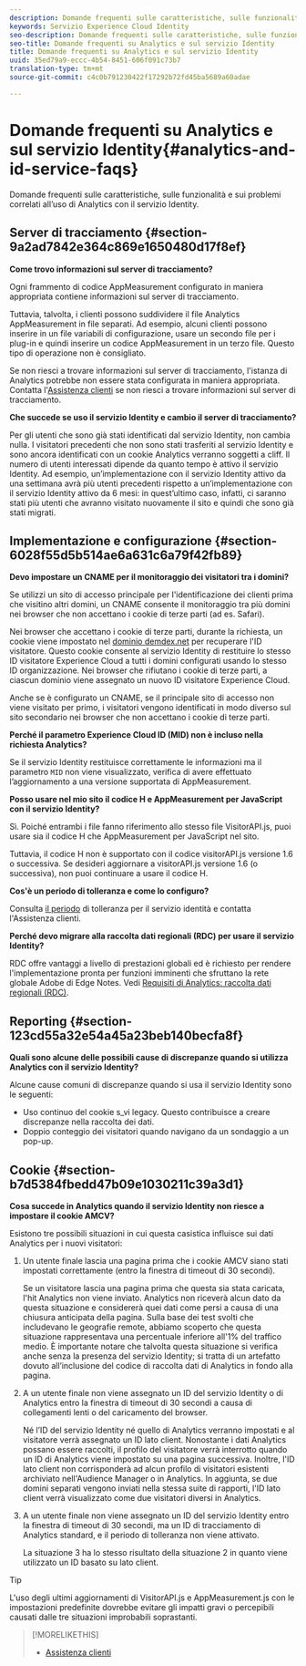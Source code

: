 ```yaml
---
description: Domande frequenti sulle caratteristiche, sulle funzionalità e sui problemi correlati all’uso di Analytics con il servizio Experience Cloud Identity.
keywords: Servizio Experience Cloud Identity
seo-description: Domande frequenti sulle caratteristiche, sulle funzionalità e sui problemi correlati all’uso di Analytics con il servizio Identity.
seo-title: Domande frequenti su Analytics e sul servizio Identity
title: Domande frequenti su Analytics e sul servizio Identity
uuid: 35ed79a9-eccc-4b54-8451-606f091c73b7
translation-type: tm+mt
source-git-commit: c4c0b791230422f17292b72fd45ba5689a60adae

---
```



# Domande frequenti su Analytics e sul servizio Identity{#analytics-and-id-service-faqs}

Domande frequenti sulle caratteristiche, sulle funzionalità e sui problemi correlati all’uso di Analytics con il servizio Identity.

## Server di tracciamento {#section-9a2ad7842e364c869e1650480d17f8ef}

**Come trovo informazioni sul server di tracciamento?**

Ogni frammento di codice AppMeasurement configurato in maniera appropriata contiene informazioni sul server di tracciamento.

Tuttavia, talvolta, i clienti possono suddividere il file Analytics AppMeasurement in file separati. Ad esempio, alcuni clienti possono inserire in un file variabili di configurazione, usare un secondo file per i plug-in e quindi inserire un codice AppMeasurement in un terzo file. Questo tipo di operazione non è consigliato.

Se non riesci a trovare informazioni sul server di tracciamento, l'istanza di Analytics potrebbe non essere stata configurata in maniera appropriata. Contatta l'[Assistenza clienti](https://helpx.adobe.com/marketing-cloud/contact-support.html) se non riesci a trovare informazioni sul server di tracciamento.

**Che succede se uso il servizio Identity e cambio il server di tracciamento?**

Per gli utenti che sono già stati identificati dal servizio Identity, non cambia nulla. I visitatori precedenti che non sono stati trasferiti al servizio Identity e sono ancora identificati con un cookie Analytics verranno soggetti a cliff. Il numero di utenti interessati dipende da quanto tempo è attivo il servizio Identity. Ad esempio, un’implementazione con il servizio Identity attivo da una settimana avrà più utenti precedenti rispetto a un’implementazione con il servizio Identity attivo da 6 mesi: in quest’ultimo caso, infatti, ci saranno stati più utenti che avranno visitato nuovamente il sito e quindi che sono già stati migrati.

## Implementazione e configurazione {#section-6028f55d5b514ae6a631c6a79f42fb89}

**Devo impostare un CNAME per il monitoraggio dei visitatori tra i domini?**

Se utilizzi un sito di accesso principale per l'identificazione dei clienti prima che visitino altri domini, un CNAME consente il monitoraggio tra più domini nei browser che non accettano i cookie di terze parti (ad es. Safari).

Nei browser che accettano i cookie di terze parti, durante la richiesta, un cookie viene impostato nel [dominio demdex.net](https://marketing.adobe.com/resources/help/en_US/aam/demdex-calls.html) per recuperare l'ID visitatore. Questo cookie consente al servizio Identity di restituire lo stesso ID visitatore Experience Cloud a tutti i domini configurati usando lo stesso ID organizzazione. Nei browser che rifiutano i cookie di terze parti, a ciascun dominio viene assegnato un nuovo ID visitatore Experience Cloud.

Anche se è configurato un CNAME, se il principale sito di accesso non viene visitato per primo, i visitatori vengono identificati in modo diverso sul sito secondario nei browser che non accettano i cookie di terze parti.

**Perché il parametro Experience Cloud ID (MID) non è incluso nella richiesta Analytics?**

Se il servizio Identity restituisce correttamente le informazioni ma il parametro `MID` non viene visualizzato, verifica di avere effettuato l’aggiornamento a una versione supportata di AppMeasurement.

**Posso usare nel mio sito il codice H e AppMeasurement per JavaScript con il servizio Identity?**

Sì. Poiché entrambi i file fanno riferimento allo stesso file VisitorAPI.js, puoi usare sia il codice H che AppMeasurement per JavaScript nel sito.

Tuttavia, il codice H non è supportato con il codice visitorAPI.js versione 1.6 o successiva. Se desideri aggiornare a visitorAPI.js versione 1.6 (o successiva), non puoi continuare a usare il codice H.

**Cos'è un periodo di tolleranza e come lo configuro?**

Consulta [il periodo](../reference/analytics-reference/grace-period.md) di tolleranza per il servizio identità e contatta l'Assistenza [](https://helpx.adobe.com/marketing-cloud/contact-support.html)clienti.

**Perché devo migrare alla raccolta dati regionali (RDC) per usare il servizio Identity?**

RDC offre vantaggi a livello di prestazioni globali ed è richiesto per rendere l'implementazione pronta per funzioni imminenti che sfruttano la rete globale Adobe di Edge Notes. Vedi [Requisiti di Analytics: raccolta dati regionali (RDC)](../reference/requirements.md#section-7d04bb013bc84a25bae3b148bc0ca25f).

## Reporting {#section-123cd55a32e54a45a23beb140becfa8f}

**Quali sono alcune delle possibili cause di discrepanze quando si utilizza Analytics con il servizio Identity?**

Alcune cause comuni di discrepanze quando si usa il servizio Identity sono le seguenti:

* Uso continuo del cookie s_vi legacy. Questo contribuisce a creare discrepanze nella raccolta dei dati.
* Doppio conteggio dei visitatori quando navigano da un sondaggio a un pop-up.

## Cookie {#section-b7d5384fbedd47b09e1030211c39a3d1}

**Cosa succede in Analytics quando il servizio Identity non riesce a impostare il cookie AMCV?**

Esistono tre possibili situazioni in cui questa casistica influisce sui dati Analytics per i nuovi visitatori:

1. Un utente finale lascia una pagina prima che i cookie AMCV siano stati impostati correttamente (entro la finestra di timeout di 30 secondi).

   Se un visitatore lascia una pagina prima che questa sia stata caricata, l'hit Analytics non viene inviato. Analytics non riceverà alcun dato da questa situazione e considererà quei dati come persi a causa di una chiusura anticipata della pagina. Sulla base dei test svolti che includevano le geografie remote, abbiamo scoperto che questa situazione rappresentava una percentuale inferiore all'1% del traffico medio. È importante notare che talvolta questa situazione si verifica anche senza la presenza del servizio Identity; si tratta di un artefatto dovuto all’inclusione del codice di raccolta dati di Analytics in fondo alla pagina.

1. A un utente finale non viene assegnato un ID del servizio Identity o di Analytics entro la finestra di timeout di 30 secondi a causa di collegamenti lenti o del caricamento del browser.

   Né l’ID del servizio Identity né quello di Analytics verranno impostati e al visitatore verrà assegnato un ID lato client. Nonostante i dati Analytics possano essere raccolti, il profilo del visitatore verrà interrotto quando un ID di Analytics viene impostato su una pagina successiva. Inoltre, l'ID lato client non corrisponderà ad alcun profilo di visitatori esistenti archiviato nell'Audience Manager o in Analytics. In aggiunta, se due domini separati vengono inviati nella stessa suite di rapporti, l'ID lato client verrà visualizzato come due visitatori diversi in Analytics.

1. A un utente finale non viene assegnato un ID del servizio Identity entro la finestra di timeout di 30 secondi, ma un ID di tracciamento di Analytics standard, e il periodo di tolleranza non viene attivato.

   La situazione 3 ha lo stesso risultato della situazione 2 in quanto viene utilizzato un ID basato su lato client.

>[!TIP]
>
>L'uso degli ultimi aggiornamenti di VisitorAPI.js e AppMeasurement.js con le impostazioni predefinite dovrebbe evitare gli impatti gravi o percepibili causati dalle tre situazioni improbabili soprastanti.

>[!MORELIKETHIS]
>
>* [Assistenza clienti](https://helpx.adobe.com/marketing-cloud/contact-support.html)

